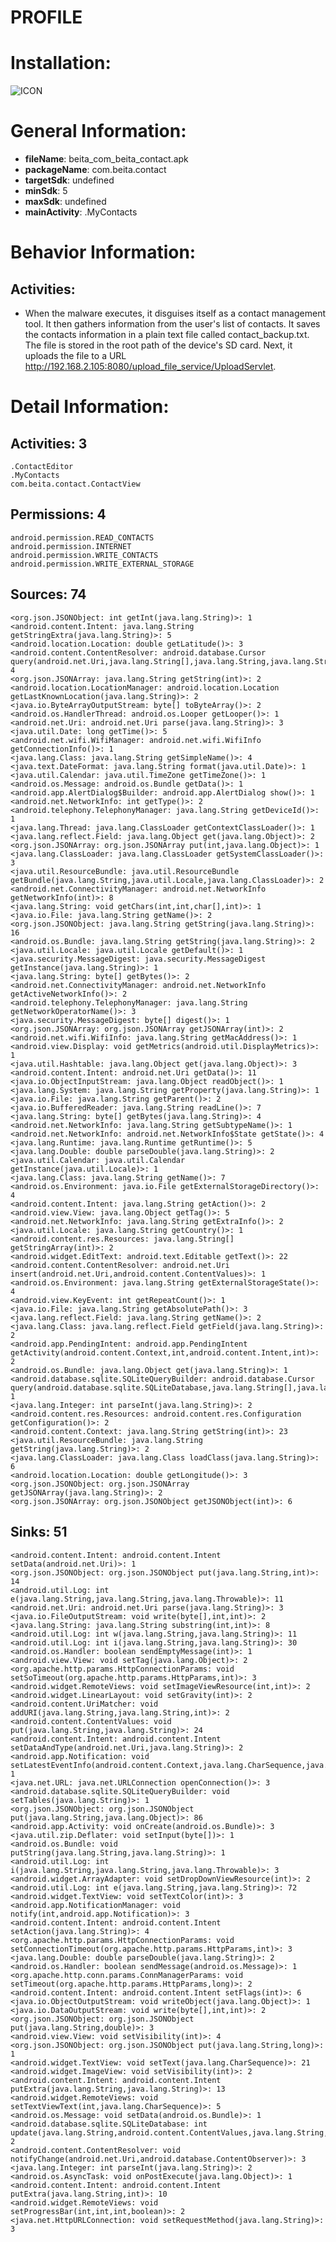 # PROFILE
# Installation:
![ICON](icon.png)
# General Information:
- **fileName**: beita_com_beita_contact.apk
- **packageName**: com.beita.contact
- **targetSdk**: undefined
- **minSdk**: 5
- **maxSdk**: undefined
- **mainActivity**: .MyContacts
# Behavior Information:
## Activities:
- When the malware executes, it disguises itself as a contact management tool.
It then gathers information from the user's list of contacts.
It saves the contacts information in a plain text file called contact_backup.txt. The file is stored in the root path of the device's SD card. Next, it uploads the file to a URL http://192.168.2.105:8080/upload_file_service/UploadServlet.
# Detail Information:
## Activities: 3
	.ContactEditor
	.MyContacts
	com.beita.contact.ContactView
## Permissions: 4
	android.permission.READ_CONTACTS
	android.permission.INTERNET
	android.permission.WRITE_CONTACTS
	android.permission.WRITE_EXTERNAL_STORAGE
## Sources: 74
	<org.json.JSONObject: int getInt(java.lang.String)>: 1
	<android.content.Intent: java.lang.String getStringExtra(java.lang.String)>: 5
	<android.location.Location: double getLatitude()>: 3
	<android.content.ContentResolver: android.database.Cursor query(android.net.Uri,java.lang.String[],java.lang.String,java.lang.String[],java.lang.String)>: 4
	<org.json.JSONArray: java.lang.String getString(int)>: 2
	<android.location.LocationManager: android.location.Location getLastKnownLocation(java.lang.String)>: 2
	<java.io.ByteArrayOutputStream: byte[] toByteArray()>: 2
	<android.os.HandlerThread: android.os.Looper getLooper()>: 1
	<android.net.Uri: android.net.Uri parse(java.lang.String)>: 3
	<java.util.Date: long getTime()>: 5
	<android.net.wifi.WifiManager: android.net.wifi.WifiInfo getConnectionInfo()>: 1
	<java.lang.Class: java.lang.String getSimpleName()>: 4
	<java.text.DateFormat: java.lang.String format(java.util.Date)>: 1
	<java.util.Calendar: java.util.TimeZone getTimeZone()>: 1
	<android.os.Message: android.os.Bundle getData()>: 1
	<android.app.AlertDialog$Builder: android.app.AlertDialog show()>: 1
	<android.net.NetworkInfo: int getType()>: 2
	<android.telephony.TelephonyManager: java.lang.String getDeviceId()>: 1
	<java.lang.Thread: java.lang.ClassLoader getContextClassLoader()>: 1
	<java.lang.reflect.Field: java.lang.Object get(java.lang.Object)>: 2
	<org.json.JSONArray: org.json.JSONArray put(int,java.lang.Object)>: 1
	<java.lang.ClassLoader: java.lang.ClassLoader getSystemClassLoader()>: 3
	<java.util.ResourceBundle: java.util.ResourceBundle getBundle(java.lang.String,java.util.Locale,java.lang.ClassLoader)>: 2
	<android.net.ConnectivityManager: android.net.NetworkInfo getNetworkInfo(int)>: 8
	<java.lang.String: void getChars(int,int,char[],int)>: 1
	<java.io.File: java.lang.String getName()>: 2
	<org.json.JSONObject: java.lang.String getString(java.lang.String)>: 16
	<android.os.Bundle: java.lang.String getString(java.lang.String)>: 2
	<java.util.Locale: java.util.Locale getDefault()>: 1
	<java.security.MessageDigest: java.security.MessageDigest getInstance(java.lang.String)>: 1
	<java.lang.String: byte[] getBytes()>: 2
	<android.net.ConnectivityManager: android.net.NetworkInfo getActiveNetworkInfo()>: 2
	<android.telephony.TelephonyManager: java.lang.String getNetworkOperatorName()>: 3
	<java.security.MessageDigest: byte[] digest()>: 1
	<org.json.JSONArray: org.json.JSONArray getJSONArray(int)>: 2
	<android.net.wifi.WifiInfo: java.lang.String getMacAddress()>: 1
	<android.view.Display: void getMetrics(android.util.DisplayMetrics)>: 1
	<java.util.Hashtable: java.lang.Object get(java.lang.Object)>: 3
	<android.content.Intent: android.net.Uri getData()>: 11
	<java.io.ObjectInputStream: java.lang.Object readObject()>: 1
	<java.lang.System: java.lang.String getProperty(java.lang.String)>: 1
	<java.io.File: java.lang.String getParent()>: 2
	<java.io.BufferedReader: java.lang.String readLine()>: 7
	<java.lang.String: byte[] getBytes(java.lang.String)>: 4
	<android.net.NetworkInfo: java.lang.String getSubtypeName()>: 1
	<android.net.NetworkInfo: android.net.NetworkInfo$State getState()>: 4
	<java.lang.Runtime: java.lang.Runtime getRuntime()>: 5
	<java.lang.Double: double parseDouble(java.lang.String)>: 2
	<java.util.Calendar: java.util.Calendar getInstance(java.util.Locale)>: 1
	<java.lang.Class: java.lang.String getName()>: 7
	<android.os.Environment: java.io.File getExternalStorageDirectory()>: 4
	<android.content.Intent: java.lang.String getAction()>: 2
	<android.view.View: java.lang.Object getTag()>: 5
	<android.net.NetworkInfo: java.lang.String getExtraInfo()>: 2
	<java.util.Locale: java.lang.String getCountry()>: 1
	<android.content.res.Resources: java.lang.String[] getStringArray(int)>: 2
	<android.widget.EditText: android.text.Editable getText()>: 22
	<android.content.ContentResolver: android.net.Uri insert(android.net.Uri,android.content.ContentValues)>: 1
	<android.os.Environment: java.lang.String getExternalStorageState()>: 4
	<android.view.KeyEvent: int getRepeatCount()>: 1
	<java.io.File: java.lang.String getAbsolutePath()>: 3
	<java.lang.reflect.Field: java.lang.String getName()>: 2
	<java.lang.Class: java.lang.reflect.Field getField(java.lang.String)>: 2
	<android.app.PendingIntent: android.app.PendingIntent getActivity(android.content.Context,int,android.content.Intent,int)>: 2
	<android.os.Bundle: java.lang.Object get(java.lang.String)>: 1
	<android.database.sqlite.SQLiteQueryBuilder: android.database.Cursor query(android.database.sqlite.SQLiteDatabase,java.lang.String[],java.lang.String,java.lang.String[],java.lang.String,java.lang.String,java.lang.String)>: 1
	<java.lang.Integer: int parseInt(java.lang.String)>: 2
	<android.content.res.Resources: android.content.res.Configuration getConfiguration()>: 2
	<android.content.Context: java.lang.String getString(int)>: 23
	<java.util.ResourceBundle: java.lang.String getString(java.lang.String)>: 2
	<java.lang.ClassLoader: java.lang.Class loadClass(java.lang.String)>: 6
	<android.location.Location: double getLongitude()>: 3
	<org.json.JSONObject: org.json.JSONArray getJSONArray(java.lang.String)>: 2
	<org.json.JSONArray: org.json.JSONObject getJSONObject(int)>: 6
## Sinks: 51
	<android.content.Intent: android.content.Intent setData(android.net.Uri)>: 1
	<org.json.JSONObject: org.json.JSONObject put(java.lang.String,int)>: 14
	<android.util.Log: int e(java.lang.String,java.lang.String,java.lang.Throwable)>: 11
	<android.net.Uri: android.net.Uri parse(java.lang.String)>: 3
	<java.io.FileOutputStream: void write(byte[],int,int)>: 2
	<java.lang.String: java.lang.String substring(int,int)>: 8
	<android.util.Log: int w(java.lang.String,java.lang.String)>: 11
	<android.util.Log: int i(java.lang.String,java.lang.String)>: 30
	<android.os.Handler: boolean sendEmptyMessage(int)>: 1
	<android.view.View: void setTag(java.lang.Object)>: 2
	<org.apache.http.params.HttpConnectionParams: void setSoTimeout(org.apache.http.params.HttpParams,int)>: 3
	<android.widget.RemoteViews: void setImageViewResource(int,int)>: 2
	<android.widget.LinearLayout: void setGravity(int)>: 2
	<android.content.UriMatcher: void addURI(java.lang.String,java.lang.String,int)>: 2
	<android.content.ContentValues: void put(java.lang.String,java.lang.String)>: 24
	<android.content.Intent: android.content.Intent setDataAndType(android.net.Uri,java.lang.String)>: 2
	<android.app.Notification: void setLatestEventInfo(android.content.Context,java.lang.CharSequence,java.lang.CharSequence,android.app.PendingIntent)>: 1
	<java.net.URL: java.net.URLConnection openConnection()>: 3
	<android.database.sqlite.SQLiteQueryBuilder: void setTables(java.lang.String)>: 1
	<org.json.JSONObject: org.json.JSONObject put(java.lang.String,java.lang.Object)>: 86
	<android.app.Activity: void onCreate(android.os.Bundle)>: 3
	<java.util.zip.Deflater: void setInput(byte[])>: 1
	<android.os.Bundle: void putString(java.lang.String,java.lang.String)>: 1
	<android.util.Log: int i(java.lang.String,java.lang.String,java.lang.Throwable)>: 3
	<android.widget.ArrayAdapter: void setDropDownViewResource(int)>: 2
	<android.util.Log: int e(java.lang.String,java.lang.String)>: 72
	<android.widget.TextView: void setTextColor(int)>: 3
	<android.app.NotificationManager: void notify(int,android.app.Notification)>: 3
	<android.content.Intent: android.content.Intent setAction(java.lang.String)>: 4
	<org.apache.http.params.HttpConnectionParams: void setConnectionTimeout(org.apache.http.params.HttpParams,int)>: 3
	<java.lang.Double: double parseDouble(java.lang.String)>: 2
	<android.os.Handler: boolean sendMessage(android.os.Message)>: 1
	<org.apache.http.conn.params.ConnManagerParams: void setTimeout(org.apache.http.params.HttpParams,long)>: 2
	<android.content.Intent: android.content.Intent setFlags(int)>: 6
	<java.io.ObjectOutputStream: void writeObject(java.lang.Object)>: 1
	<java.io.DataOutputStream: void write(byte[],int,int)>: 2
	<org.json.JSONObject: org.json.JSONObject put(java.lang.String,double)>: 3
	<android.view.View: void setVisibility(int)>: 4
	<org.json.JSONObject: org.json.JSONObject put(java.lang.String,long)>: 1
	<android.widget.TextView: void setText(java.lang.CharSequence)>: 21
	<android.widget.ImageView: void setVisibility(int)>: 2
	<android.content.Intent: android.content.Intent putExtra(java.lang.String,java.lang.String)>: 13
	<android.widget.RemoteViews: void setTextViewText(int,java.lang.CharSequence)>: 5
	<android.os.Message: void setData(android.os.Bundle)>: 1
	<android.database.sqlite.SQLiteDatabase: int update(java.lang.String,android.content.ContentValues,java.lang.String,java.lang.String[])>: 2
	<android.content.ContentResolver: void notifyChange(android.net.Uri,android.database.ContentObserver)>: 3
	<java.lang.Integer: int parseInt(java.lang.String)>: 2
	<android.os.AsyncTask: void onPostExecute(java.lang.Object)>: 1
	<android.content.Intent: android.content.Intent putExtra(java.lang.String,int)>: 10
	<android.widget.RemoteViews: void setProgressBar(int,int,int,boolean)>: 2
	<java.net.HttpURLConnection: void setRequestMethod(java.lang.String)>: 3
